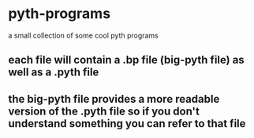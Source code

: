 # pyth-programs
a small collection of some cool pyth programs
## each file will contain a .bp file (big-pyth file) as well as a .pyth file
## the big-pyth file provides a more readable version of the .pyth file so if you don't understand something you can refer to that file
